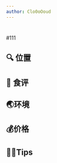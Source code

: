 ```yaml
---
author: Clo0oOoud
---
```


# 

#111

## :mag: 位置



## 🌰 食评



## :earth_asia:环境



## :moneybag:价格



## :tipping_hand_man:Tips

